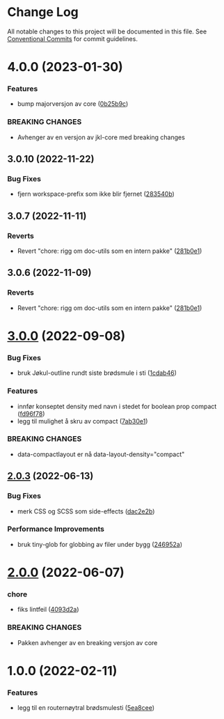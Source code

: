 # Change Log

All notable changes to this project will be documented in this file.
See [Conventional Commits](https://conventionalcommits.org) for commit guidelines.

# 4.0.0 (2023-01-30)

### Features

- bump majorversjon av core ([0b25b9c](https://github.com/fremtind/jokul/commit/0b25b9ccb4d35214037e45158264fab2da196a5f))

### BREAKING CHANGES

- Avhenger av en versjon av jkl-core med breaking changes

## 3.0.10 (2022-11-22)

### Bug Fixes

-   fjern workspace-prefix som ikke blir fjernet ([283540b](https://github.com/fremtind/jokul/commit/283540b45f1fe557168eede3ca3637077a10a15b))

## 3.0.7 (2022-11-11)

### Reverts

-   Revert "chore: rigg om doc-utils som en intern pakke" ([281b0e1](https://github.com/fremtind/jokul/commit/281b0e1d7f0c6b077da45c7dd9f98a6fb218675a))

## 3.0.6 (2022-11-09)

### Reverts

-   Revert "chore: rigg om doc-utils som en intern pakke" ([281b0e1](https://github.com/fremtind/jokul/commit/281b0e1d7f0c6b077da45c7dd9f98a6fb218675a))

# [3.0.0](https://github.com/fremtind/jokul/compare/@fremtind/jkl-breadcrumb-react@2.0.13...@fremtind/jkl-breadcrumb-react@3.0.0) (2022-09-08)

### Bug Fixes

-   bruk Jøkul-outline rundt siste brødsmule i sti ([1cdab46](https://github.com/fremtind/jokul/commit/1cdab4658168d353d673b10db3f2953ef36c1418))

### Features

-   innfør konseptet density med navn i stedet for boolean prop compact ([fd96f78](https://github.com/fremtind/jokul/commit/fd96f78685ef9e3979dd43625491e868efbc3068))
-   legg til mulighet å skru av compact ([7ab30e1](https://github.com/fremtind/jokul/commit/7ab30e1b3fc3997f980765894e2113ed7c855966))

### BREAKING CHANGES

-   data-compactlayout er nå data-layout-density="compact"

## [2.0.3](https://github.com/fremtind/jokul/compare/@fremtind/jkl-breadcrumb-react@2.0.2...@fremtind/jkl-breadcrumb-react@2.0.3) (2022-06-13)

### Bug Fixes

-   merk CSS og SCSS som side-effects ([dac2e2b](https://github.com/fremtind/jokul/commit/dac2e2b5f4d1b31485821bf6ad8ec4c7c2769cca))

### Performance Improvements

-   bruk tiny-glob for globbing av filer under bygg ([246952a](https://github.com/fremtind/jokul/commit/246952ae75afe20bcf0d007a0a068b76b114f9a6))

# [2.0.0](https://github.com/fremtind/jokul/compare/@fremtind/jkl-breadcrumb-react@1.0.12...@fremtind/jkl-breadcrumb-react@2.0.0) (2022-06-07)

### chore

-   fiks lintfeil ([4093d2a](https://github.com/fremtind/jokul/commit/4093d2a2ae7bbe0d30de882b9f5d144e8e77cede))

### BREAKING CHANGES

-   Pakken avhenger av en breaking versjon av core

# 1.0.0 (2022-02-11)

### Features

-   legg til en routernøytral brødsmulesti ([5ea8cee](https://github.com/fremtind/jokul/commit/5ea8cee12498ef94d19875ae13d4bc79876bd9db))

